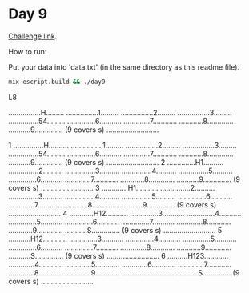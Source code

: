 # Day 9

[Challenge link](https://adventofcode.com/2022/day/9).

How to run:

Put your data into 'data.txt' (in the same directory as this readme file).

```sh
mix escript.build && ./day9
```
L8

................H.........
................1.........
................2.........
................3.........
...............54.........
..............6...........
.............7............
............8.............
...........9..............  (9 covers s)
..........................

1
...............H..........
................1.........
................2.........
................3.........
...............54.........
..............6...........
.............7............
............8.............
...........9..............  (9 covers s)
..........................
2
..............H1..........
...............2..........
...............3..........
...............4..........
...............5..........
..............6...........
.............7............
............8.............
...........9..............  (9 covers s)
..........................
3
.............H1...........
...............2..........
...............3..........
...............4..........
...............5..........
..............6...........
.............7............
............8.............
...........9..............  (9 covers s)
..........................
4
............H12...........
..............3...........
..............4...........
..............5...........
..............6...........
..............7...........
.............8............
............9.............
...........S..............  (9 covers s)
..........................
5
...........H12............
..............3...........
..............4...........
..............5...........
..............6...........
..............7...........
.............8............
............9.............
...........S..............  (9 covers s)
..........................
6
..........H123............
.............4............
.............5............
.............6............
.............7............
.............8............
.............9............
..........................
...........S..............  (9 covers s)
..........................